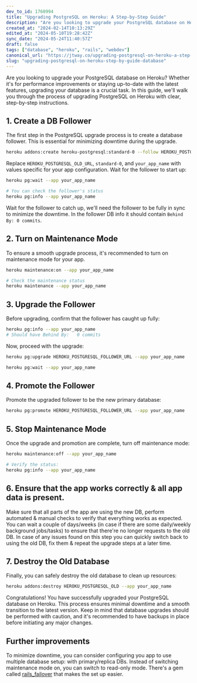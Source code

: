 ```yaml
---
dev_to_id: 1760994
title: "Upgrading PostgreSQL on Heroku: A Step-by-Step Guide"
description: "Are you looking to upgrade your PostgreSQL database on Heroku? Whether it's for performance..."
created_at: "2024-02-14T10:13:29Z"
edited_at: "2024-05-10T19:28:42Z"
sync_date: "2024-05-24T11:40:57Z"
draft: false
tags: ["database", "heroku", "rails", "webdev"]
canonical_url: "https://jtway.co/upgrading-postgresql-on-heroku-a-step-by-step-guide-bbcb4e63adb3"
slug: "upgrading-postgresql-on-heroku-step-by-guide-database"
---
```

Are you looking to upgrade your PostgreSQL database on Heroku? Whether it's for performance improvements or staying up-to-date with the latest features, upgrading your database is a crucial task. In this guide, we'll walk you through the process of upgrading PostgreSQL on Heroku with clear, step-by-step instructions.

## 1. Create a DB Follower
The first step in the PostgreSQL upgrade process is to create a database follower. This is essential for minimizing downtime during the upgrade.

```bash
heroku addons:create heroku-postgresql:standard-0 --follow HEROKU_POSTGRESQL_OLD --app your_app_name
```
Replace `HEROKU_POSTGRESQL_OLD_URL`, `standard-0`, and `your_app_name` with values specific for your app configuration.
Wait for the follower to start up:

```bash
heroku pg:wait --app your_app_name

# You can check the follower's status
heroku pg:info --app your_app_name
```
Wait for the follower to catch up, we'll need the follower to be fully in sync to minimize the downtime. In the follower DB info it should contain `Behind By: 0 commits`.

## 2. Turn on Maintenance Mode
To ensure a smooth upgrade process, it's recommended to turn on maintenance mode for your app.

```bash
heroku maintenance:on --app your_app_name

# Check the maintenance status
heroku maintenance --app your_app_name
```

## 3. Upgrade the Follower
Before upgrading, confirm that the follower has caught up fully:

```bash
heroku pg:info --app your_app_name
# Should have Behind By:   0 commits
```
Now, proceed with the upgrade:

```bash
heroku pg:upgrade HEROKU_POSTGRESQL_FOLLOWER_URL --app your_app_name

heroku pg:wait --app your_app_name
```

## 4. Promote the Follower
Promote the upgraded follower to be the new primary database:

```bash
heroku pg:promote HEROKU_POSTGRESQL_FOLLOWER_URL --app your_app_name
```

## 5. Stop Maintenance Mode
Once the upgrade and promotion are complete, turn off maintenance mode:

```bash
heroku maintenance:off --app your_app_name

# Verify the status:
heroku pg:info --app your_app_name
```

## 6. Ensure that the app works correctly & all app data is present.
Make sure that all parts of the app are using the new DB, perform automated & manual checks to verify that everything works as expected. You can wait a couple of days/weeks (in case if there are some daily/weekly background jobs/tasks) to ensure that there're no longer requests to the old DB.
In case of any issues found on this step you can quickly switch back to using the old DB, fix them & repeat the upgrade steps at a later time.

## 7. Destroy the Old Database
Finally, you can safely destroy the old database to clean up resources:

```bash
heroku addons:destroy HEROKU_POSTGRESQL_OLD --app your_app_name
```
Congratulations! You have successfully upgraded your PostgreSQL database on Heroku. This process ensures minimal downtime and a smooth transition to the latest version. Keep in mind that database upgrades should be performed with caution, and it's recommended to have backups in place before initiating any major changes.

## Further improvements
To minimize downtime, you can consider configuring you app to use multiple database setup: with primary/replica DBs. Instead of switching maintenance mode on, you can switch to read-only mode. There's a gem called [rails_failover](https://github.com/discourse/rails_failover) that makes the set up easier.
